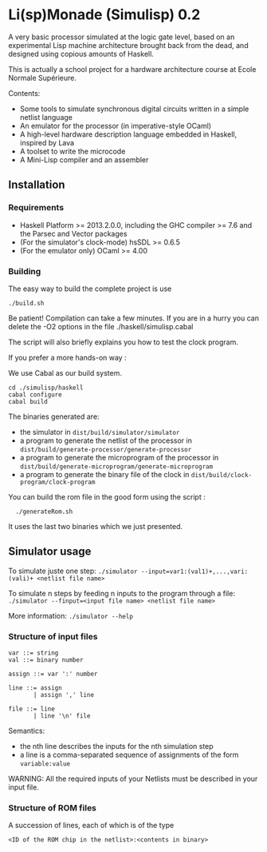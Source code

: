 Li(sp)Monade (Simulisp) 0.2
============

A very basic processor simulated at the logic gate level, based on an
experimental Lisp machine architecture brought back from the dead, and
designed using copious amounts of Haskell.

This is actually a school project for a hardware architecture course
at Ecole Normale Supérieure.

Contents:
* Some tools to simulate synchronous digital circuits written in a
simple netlist language
* An emulator for the processor (in imperative-style OCaml)
* A high-level hardware description language embedded in Haskell,
  inspired by Lava
* A toolset to write the microcode
* A Mini-Lisp compiler and an assembler



Installation
------------

### Requirements

- Haskell Platform >= 2013.2.0.0, including the GHC compiler >= 7.6
  and the Parsec and Vector packages
- (For the simulator's clock-mode) hsSDL >= 0.6.5
- (For the emulator only) OCaml >= 4.00

### Building

The easy way to build the complete project is use 

    ./build.sh

Be patient! Compilation can take a few minutes. If you are in a hurry
you can delete the -O2 options in the file ./haskell/simulisp.cabal

The script will also briefly explains you how to test the clock program.

If you prefer a more hands-on way :

We use Cabal as our build system.

    cd ./simulisp/haskell
    cabal configure
    cabal build

The binaries generated are:
- the simulator in `dist/build/simulator/simulator`
- a program to generate the netlist of the processor
  in `dist/build/generate-processor/generate-processor`
- a program to generate the microprogram of the processor
  in `dist/build/generate-microprogram/generate-microprogram`
- a program to generate the binary file of the clock
  in `dist/build/clock-program/clock-program`

You can build the rom file in the good form using the script :
      
      ./generateRom.sh

It uses the last two binaries which we just presented.

Simulator usage
---------------

To simulate juste one step:
`./simulator --input=var1:(val1)+,...,vari:(vali)+ <netlist file name>`

To simulate n steps by feeding n inputs to the program through a file:
`./simulator --finput=<input file name> <netlist file name>`

More information:
`./simulator --help`

### Structure of input files

    var ::= string                                                        
    val ::= binary number                                                 
                                                                          
    assign ::= var ':' number                                             
                                                                          
    line ::= assign                                                     
           | assign ',' line                                            
                                                                          
    file ::= line                                                        
           | line '\n' file                                              
                                                                          
Semantics:                                                     
- the nth line describes the inputs for the nth simulation step
- a line is a comma-separated sequence of assignments of the form
  `variable:value`

WARNING: All the required inputs of your Netlists must be described in
your input file.

### Structure of ROM files

A succession of lines, each of which is of the type

    <ID of the ROM chip in the netlist>:<contents in binary>

